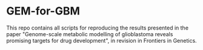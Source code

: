 # GEM-for-GBM

This repo contains all scripts for reproducing the results presented in the paper "Genome-scale metabolic modelling of glioblastoma reveals promising targets for drug development", in revision in Frontiers in Genetics.
